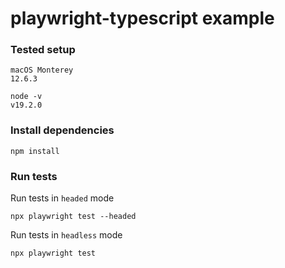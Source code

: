 # playwright-typescript example

### Tested setup

```
macOS Monterey
12.6.3
```
```
node -v
v19.2.0
```

### Install dependencies

```
npm install
```

### Run tests

Run tests in `headed` mode
```
npx playwright test --headed
```

Run tests in `headless` mode
```
npx playwright test
```
